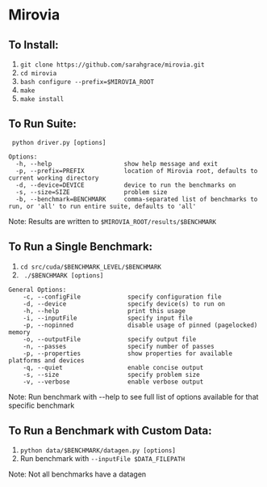 # Mirovia

## To Install:
1. ```git clone https://github.com/sarahgrace/mirovia.git```
2. ```cd mirovia```
3. ```bash configure --prefix=$MIROVIA_ROOT```
4. ```make```
5. ```make install```

## To Run Suite:
``` python driver.py [options]```
```
Options:
  -h, --help                    show help message and exit
  -p, --prefix=PREFIX           location of Mirovia root, defaults to current working directory
  -d, --device=DEVICE           device to run the benchmarks on
  -s, --size=SIZE               problem size
  -b, --benchmark=BENCHMARK     comma-separated list of benchmarks to run, or 'all' to run entire suite, defaults to 'all'
```
Note: Results are written to ```$MIROVIA_ROOT/results/$BENCHMARK```

## To Run a Single Benchmark:
1. ```cd src/cuda/$BENCHMARK_LEVEL/$BENCHMARK```
2. ``` ./$BENCHMARK [options]```
```
General Options: 
    -c, --configFile             specify configuration file
    -d, --device                 specify device(s) to run on
    -h, --help                   print this usage
    -i, --inputFile              specify input file
    -p, --nopinned               disable usage of pinned (pagelocked) memory
    -o, --outputFile             specify output file
    -n, --passes                 specify number of passes
    -p, --properties             show properties for available platforms and devices
    -q, --quiet                  enable concise output
    -s, --size                   specify problem size
    -v, --verbose                enable verbose output
```
Note: Run benchmark with --help to see full list of options available for that specific benchmark

## To Run a Benchmark with Custom Data:
1. ```python data/$BENCHMARK/datagen.py [options]```
2. Run benchmark with ```--inputFile $DATA_FILEPATH```

Note: Not all benchmarks have a datagen
